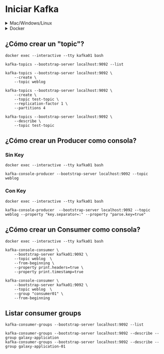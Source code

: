 # Iniciar Kafka

<details>
<summary>Mac/Windows/Linux</summary>
<p>

## Iniciar Zookeeper y Kafka Broker

- Iniciar Zookeeper.

```
./zookeeper-server-start.sh ../config/zookeeper.properties
```

- Iniciar Kafka broker 1.

```
./kafka-server-start.sh ../config/server01.properties
```

- Iniciar Kafka broker 2.

```
./kafka-server-start.sh ../config/server02.properties
```

- Iniciar Kafka broker "n".

```
./kafka-server-start.sh ../config/servern.properties
```

</p>
</details>

<details>
<summary>Docker</summary>
<p>

## Iniciar Zookeeper y Kafka Broker

- Limpiar containers.

```
docker volume rm $(docker volume ls -qf dangling=true)
```

- Iniciar single broker
```
docker-compose -f ./resources/docker-compose-single.yaml up -d
```

- Listar servicios
```
docker-compose -f ./resources/docker-compose-single.yaml ps
```

- Detener single broker
```
docker-compose -f ./resources/docker-compose-single.yaml down -v
```

- Iniciar cluster kafka
```
docker-compose -f ./resources/docker-compose-cluster.yaml up -d
```

- Listar servicios
```
docker-compose -f ./resources/docker-compose-cluster.yaml ps
```

- Detener cluster kafka
```
docker-compose -f ./resources/docker-compose-cluster.yaml down -v
```


</p>
</details>


## ¿Cómo crear un "topic"?

```
docker exec --interactive --tty kafka01 bash

kafka-topics --bootstrap-server localhost:9092 --list

kafka-topics --bootstrap-server localhost:9092 \
    --create \
    --topic weblog

kafka-topics --bootstrap-server localhost:9092 \
    --create \
    --topic test-topic \
    --replication-factor 1 \
    --partitions 4

kafka-topics --bootstrap-server localhost:9092 \
    --describe \
    --topic test-topic

```

## ¿Cómo crear un Producer como consola?

### Sin Key

```
docker exec --interactive --tty kafka01 bash

kafka-console-producer --bootstrap-server localhost:9092 --topic weblog
```

### Con Key
```
docker exec --interactive --tty kafka01 bash

kafka-console-producer  --bootstrap-server localhost:9092 --topic weblog --property "key.separator=:" --property "parse.key=true"

```


## ¿Cómo crear un Consumer como consola?
```
docker exec --interactive --tty kafka01 bash

kafka-console-consumer \
    --bootstrap-server kafka01:9092 \
    --topic weblog  \
    --from-beginning \
    --property print.headers=true \
    --property print.timestamp=true

kafka-console-consumer \
    --bootstrap-server kafka01:9092 \
    --topic weblog  \
    --group "consumer01" \
    --from-beginning

```

## Listar consumer groups 

```
kafka-consumer-groups --bootstrap-server localhost:9092 --list

kafka-consumer-groups --bootstrap-server localhost:9092 --describe --group galaxy-application
kafka-consumer-groups --bootstrap-server localhost:9092 --describe --group galaxy-application-01

```